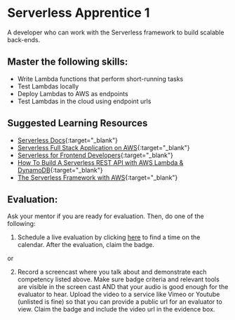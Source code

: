 # Serverless Apprentice 1

A developer who can work with the Serverless framework to build scalable back-ends.

## Master the following skills:

* Write Lambda functions that perform short-running tasks
* Test Lambdas locally
* Deploy Lambdas to AWS as endpoints
* Test Lambdas in the cloud using endpoint urls

## Suggested Learning Resources

* [Serverless Docs](https://www.serverless.com/framework/docs/){:target="_blank"}
* [Serverless Full Stack Application on AWS](https://www.serverless.com/learn/courses/full-stack-application-development-on-aws/){:target="_blank"}
* [Serverless for Frontend Developers](https://www.serverless.com/learn/courses/serverless-for-frontend-developers/){:target="_blank"}
* [How To Build A Serverless REST API with AWS Lambda & DynamoDB](https://www.serverless.com/blog/build-a-serverless-rest-api){:target="_blank"}
* [The Serverless Framework with AWS](https://www.youtube.com/watch?v=D5_FHbdsjRc&list=PLmexTtcbIn_gP8bpsUsHfv-58KsKPsGEo){:target="_blank"}

## Evaluation:

Ask your mentor if you are ready for evaluation. Then, do one of the following:

1. Schedule a live evaluation by clicking [here](http://evals.codex.academy) to find a time on the calendar. After the evaluation, claim the badge.

or

2. Record a screencast where you talk about and demonstrate each competency listed above. Make sure badge criteria and relevant tools are visible in the screen cast AND that your audio is good enough for the evaluator to hear. Upload the video to a service like Vimeo or Youtube (unlisted is fine) so that you can provide a public url for an evaluator to view. Claim the badge and include the video url in the evidence box.